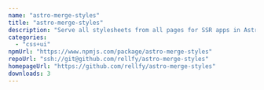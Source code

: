 ```yaml
---
name: "astro-merge-styles"
title: "astro-merge-styles"
description: "Serve all stylesheets from all pages for SSR apps in Astro"
categories:
  - "css+ui"
npmUrl: "https://www.npmjs.com/package/astro-merge-styles"
repoUrl: "ssh://git@github.com/rellfy/astro-merge-styles"
homepageUrl: "https://github.com/rellfy/astro-merge-styles"
downloads: 3
---
```


